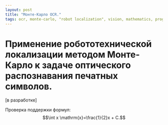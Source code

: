 ```yaml
---
layout: post
title: "Монте-Карло OCR."
tags: ocr, monte-carlo, "robot localization", vision, mathematics, programming, experiments
---
```


# Применение робототехнической локализации методом Монте-Карло к задаче оптического распознавания печатных символов.

[в разработке]

Проверка поддержки формул: $$\int x \mathrm{x}=\frac{1}{2}x + C.$$
